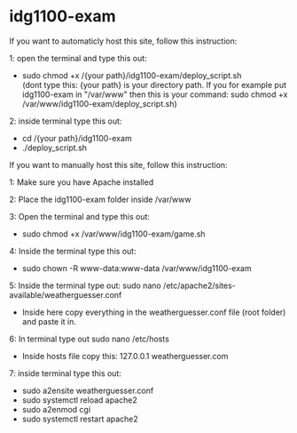 # idg1100-exam
If you want to automaticly host this site, follow this instruction:

1: open the terminal and type this out: 
 - sudo chmod +x /{your path}/idg1100-exam/deploy_script.sh      
(dont type this: {your path} is your directory path. If you for example put idg1100-exam in "/var/www" then this is your command: sudo chmod +x /var/www/idg1100-exam/deploy_script.sh)

2: inside terminal type this out:
 - cd /{your path}/idg1100-exam
 - ./deploy_script.sh


If you want to manually host this site, follow this instruction: 

1: Make sure you have Apache installed

2: Place the idg1100-exam folder inside /var/www

3: Open the terminal and type this out: 
 - sudo chmod +x /var/www/idg1100-exam/game.sh

4: Inside the terminal type this out: 
 - sudo chown -R www-data:www-data /var/www/idg1100-exam

5: Inside the terminal type out: sudo nano /etc/apache2/sites-available/weatherguesser.conf
 - Inside here copy everything in the weatherguesser.conf file (root folder) and paste it in. 

6: In terminal type out sudo nano /etc/hosts
 - Inside hosts file copy this: 127.0.0.1   weatherguesser.com 

7: inside terminal type this out: 
 - sudo a2ensite weatherguesser.conf
 - sudo systemctl reload apache2
 - sudo a2enmod cgi
 - sudo systemctl restart apache2

